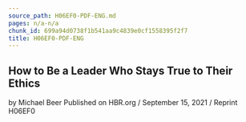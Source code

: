 ```yaml
---
source_path: H06EF0-PDF-ENG.md
pages: n/a-n/a
chunk_id: 699a94d0738f1b541aa9c4839e0cf1558395f2f7
title: H06EF0-PDF-ENG
---
```

## How to Be a Leader Who Stays True to Their Ethics

by Michael Beer Published on HBR.org / September 15, 2021 / Reprint H06EF0
